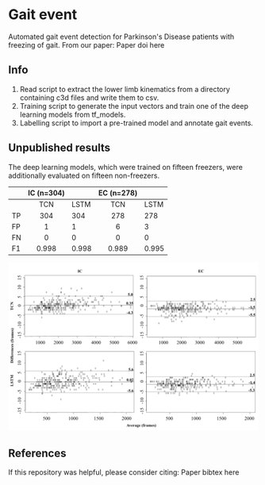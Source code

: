 # Gait event
Automated gait event detection for Parkinson's Disease patients with freezing of gait. From our paper:
Paper doi here

## Info
1. Read script to extract the lower limb kinematics from a directory containing c3d files and write them to csv.
2. Training script to generate the input vectors and train one of the deep learning models from tf_models.
3. Labelling script to import a pre-trained model and annotate gait events.

## Unpublished results
The deep learning models, which were trained on fifteen freezers, were additionally evaluated on fifteen non-freezers. 

|      | IC (n=304) |       | EC (n=278) |       |
| ---- | :--------: | ----- | :--------: | ----- |
|      |    TCN     | LSTM  |    TCN     | LSTM  |
| TP   |    304     | 304   |    278     | 278   |
| FP   |     1      | 1     |     6      | 3     |
| FN   |     0      | 0     |     0      | 0     |
| F1   |   0.998    | 0.998 |   0.989    | 0.995 |

![](https://github.com/BenjaminFiltjens/gait_event/blob/master/nonFOG-ba.png)

## References
If this repository was helpful, please consider citing:
Paper bibtex here
